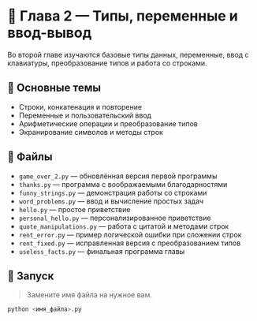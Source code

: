 # 📘 Глава 2 — Типы, переменные и ввод-вывод

Во второй главе изучаются базовые типы данных, переменные, ввод с клавиатуры, преобразование типов и работа со строками.

## 🧠 Основные темы

- Строки, конкатенация и повторение
- Переменные и пользовательский ввод
- Арифметические операции и преобразование типов
- Экранирование символов и методы строк

## 🚀 Файлы

- `game_over_2.py` — обновлённая версия первой программы
- `thanks.py` — программа с воображаемыми благодарностями
- `funny_strings.py` — демонстрация работы со строками
- `word_problems.py` — ввод и вычисление простых задач
- `hello.py` — простое приветствие
- `personal_hello.py` — персонализированное приветствие
- `quote_manipulations.py` — работа с цитатой и методами строк
- `rent_error.py` — пример логической ошибки при сложении строк
- `rent_fixed.py` — исправленная версия с преобразованием типов
- `useless_facts.py` — финальная программа главы

## 📌 Запуск

> Замените имя файла на нужное вам.

```bash
python <имя_файла>.py
```
